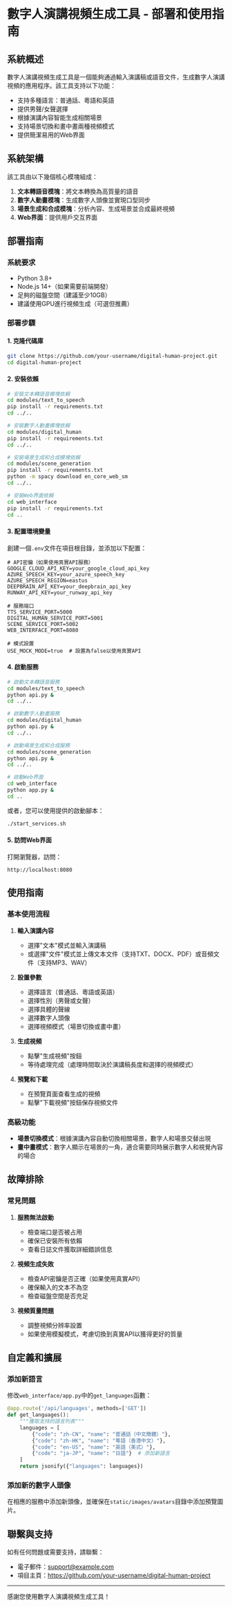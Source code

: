 # 數字人演講視頻生成工具 - 部署和使用指南

## 系統概述

數字人演講視頻生成工具是一個能夠通過輸入演講稿或語音文件，生成數字人演講視頻的應用程序。該工具支持以下功能：

- 支持多種語言：普通話、粵語和英語
- 提供男聲/女聲選擇
- 根據演講內容智能生成相關場景
- 支持場景切換和畫中畫兩種視頻模式
- 提供簡潔易用的Web界面

## 系統架構

該工具由以下幾個核心模塊組成：

1. **文本轉語音模塊**：將文本轉換為高質量的語音
2. **數字人動畫模塊**：生成數字人頭像並實現口型同步
3. **場景生成和合成模塊**：分析內容、生成場景並合成最終視頻
4. **Web界面**：提供用戶交互界面

## 部署指南

### 系統要求

- Python 3.8+
- Node.js 14+（如果需要前端開發）
- 足夠的磁盤空間（建議至少10GB）
- 建議使用GPU進行視頻生成（可選但推薦）

### 部署步驟

#### 1. 克隆代碼庫

```bash
git clone https://github.com/your-username/digital-human-project.git
cd digital-human-project
```

#### 2. 安裝依賴

```bash
# 安裝文本轉語音模塊依賴
cd modules/text_to_speech
pip install -r requirements.txt
cd ../..

# 安裝數字人動畫模塊依賴
cd modules/digital_human
pip install -r requirements.txt
cd ../..

# 安裝場景生成和合成模塊依賴
cd modules/scene_generation
pip install -r requirements.txt
python -m spacy download en_core_web_sm
cd ../..

# 安裝Web界面依賴
cd web_interface
pip install -r requirements.txt
cd ..
```

#### 3. 配置環境變量

創建一個`.env`文件在項目根目錄，並添加以下配置：

```
# API密鑰（如果使用真實API服務）
GOOGLE_CLOUD_API_KEY=your_google_cloud_api_key
AZURE_SPEECH_KEY=your_azure_speech_key
AZURE_SPEECH_REGION=eastus
DEEPBRAIN_API_KEY=your_deepbrain_api_key
RUNWAY_API_KEY=your_runway_api_key

# 服務端口
TTS_SERVICE_PORT=5000
DIGITAL_HUMAN_SERVICE_PORT=5001
SCENE_SERVICE_PORT=5002
WEB_INTERFACE_PORT=8080

# 模式設置
USE_MOCK_MODE=true  # 設置為false以使用真實API
```

#### 4. 啟動服務

```bash
# 啟動文本轉語音服務
cd modules/text_to_speech
python api.py &
cd ../..

# 啟動數字人動畫服務
cd modules/digital_human
python api.py &
cd ../..

# 啟動場景生成和合成服務
cd modules/scene_generation
python api.py &
cd ../..

# 啟動Web界面
cd web_interface
python app.py &
cd ..
```

或者，您可以使用提供的啟動腳本：

```bash
./start_services.sh
```

#### 5. 訪問Web界面

打開瀏覽器，訪問：

```
http://localhost:8080
```

## 使用指南

### 基本使用流程

1. **輸入演講內容**
   - 選擇"文本"模式並輸入演講稿
   - 或選擇"文件"模式並上傳文本文件（支持TXT、DOCX、PDF）或音頻文件（支持MP3、WAV）

2. **設置參數**
   - 選擇語言（普通話、粵語或英語）
   - 選擇性別（男聲或女聲）
   - 選擇具體的聲線
   - 選擇數字人頭像
   - 選擇視頻模式（場景切換或畫中畫）

3. **生成視頻**
   - 點擊"生成視頻"按鈕
   - 等待處理完成（處理時間取決於演講稿長度和選擇的視頻模式）

4. **預覽和下載**
   - 在預覽頁面查看生成的視頻
   - 點擊"下載視頻"按鈕保存視頻文件

### 高級功能

- **場景切換模式**：根據演講內容自動切換相關場景，數字人和場景交替出現
- **畫中畫模式**：數字人顯示在場景的一角，適合需要同時展示數字人和視覺內容的場合

## 故障排除

### 常見問題

1. **服務無法啟動**
   - 檢查端口是否被占用
   - 確保已安裝所有依賴
   - 查看日誌文件獲取詳細錯誤信息

2. **視頻生成失敗**
   - 檢查API密鑰是否正確（如果使用真實API）
   - 確保輸入的文本不為空
   - 檢查磁盤空間是否充足

3. **視頻質量問題**
   - 調整視頻分辨率設置
   - 如果使用模擬模式，考慮切換到真實API以獲得更好的質量

## 自定義和擴展

### 添加新語言

修改`web_interface/app.py`中的`get_languages`函數：

```python
@app.route('/api/languages', methods=['GET'])
def get_languages():
    """獲取支持的語言列表"""
    languages = [
        {"code": "zh-CN", "name": "普通話（中文簡體）"},
        {"code": "zh-HK", "name": "粵語（香港中文）"},
        {"code": "en-US", "name": "英語（美式）"},
        {"code": "ja-JP", "name": "日語"}  # 添加新語言
    ]
    return jsonify({"languages": languages})
```

### 添加新的數字人頭像

在相應的服務中添加新頭像，並確保在`static/images/avatars`目錄中添加預覽圖片。

## 聯繫與支持

如有任何問題或需要支持，請聯繫：

- 電子郵件：support@example.com
- 項目主頁：https://github.com/your-username/digital-human-project

---

感謝您使用數字人演講視頻生成工具！
